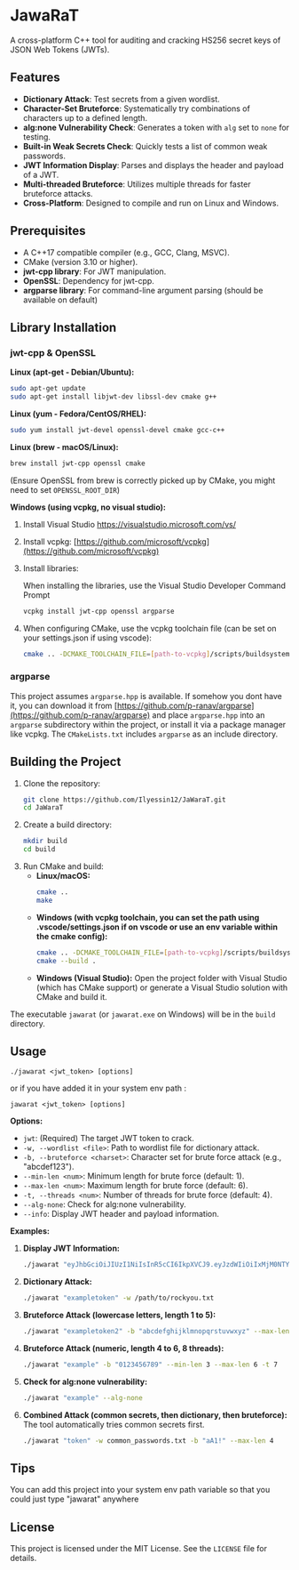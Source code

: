 # JawaRaT

A cross-platform C++ tool for auditing and cracking HS256 secret keys of JSON Web Tokens (JWTs).

## Features

*   **Dictionary Attack**: Test secrets from a given wordlist.
*   **Character-Set Bruteforce**: Systematically try combinations of characters up to a defined length.
*   **alg:none Vulnerability Check**: Generates a token with `alg` set to `none` for testing.
*   **Built-in Weak Secrets Check**: Quickly tests a list of common weak passwords.
*   **JWT Information Display**: Parses and displays the header and payload of a JWT.
*   **Multi-threaded Bruteforce**: Utilizes multiple threads for faster bruteforce attacks.
*   **Cross-Platform**: Designed to compile and run on Linux and Windows.

## Prerequisites

*   A C++17 compatible compiler (e.g., GCC, Clang, MSVC).
*   CMake (version 3.10 or higher).
*   **jwt-cpp library**: For JWT manipulation.
*   **OpenSSL**: Dependency for jwt-cpp.
*   **argparse library**: For command-line argument parsing (should be available on default)

## Library Installation

### jwt-cpp & OpenSSL

**Linux (apt-get - Debian/Ubuntu):**
```bash
sudo apt-get update
sudo apt-get install libjwt-dev libssl-dev cmake g++
```

**Linux (yum - Fedora/CentOS/RHEL):**
```bash
sudo yum install jwt-devel openssl-devel cmake gcc-c++
```

**Linux (brew - macOS/Linux):**
```bash
brew install jwt-cpp openssl cmake
```
(Ensure OpenSSL from brew is correctly picked up by CMake, you might need to set `OPENSSL_ROOT_DIR`)

**Windows (using vcpkg, no visual studio):**
1. Install Visual Studio https://visualstudio.microsoft.com/vs/
2.  Install vcpkg: [https://github.com/microsoft/vcpkg](https://github.com/microsoft/vcpkg)
3.  Install libraries:

    When installing the libraries, use the Visual Studio Developer Command Prompt

    ```bash
    vcpkg install jwt-cpp openssl argparse
    ```
4.  When configuring CMake, use the vcpkg toolchain file (can be set on your settings.json if using vscode):
    ```bash
    cmake .. -DCMAKE_TOOLCHAIN_FILE=[path-to-vcpkg]/scripts/buildsystems/vcpkg.cmake
    ```

### argparse

This project assumes `argparse.hpp` is available. If somehow you dont have it, you can download it from [https://github.com/p-ranav/argparse](https://github.com/p-ranav/argparse) and place `argparse.hpp` into an `argparse` subdirectory within the project, or install it via a package manager like vcpkg. The `CMakeLists.txt` includes `argparse` as an include directory.

## Building the Project

1.  Clone the repository:
    ```bash
    git clone https://github.com/Ilyessin12/JaWaraT.git
    cd JaWaraT
    ```
2.  Create a build directory:
    ```bash
    mkdir build
    cd build
    ```
3.  Run CMake and build:
    *   **Linux/macOS:**
        ```bash
        cmake ..
        make
        ```
    *   **Windows (with vcpkg toolchain, you can set the path using .vscode/settings.json if on vscode or use an env variable within the cmake config):**
        ```bash
        cmake .. -DCMAKE_TOOLCHAIN_FILE=[path-to-vcpkg]/scripts/buildsystems/vcpkg.cmake
        cmake --build .
        ```
    *   **Windows (Visual Studio):**
        Open the project folder with Visual Studio (which has CMake support) or generate a Visual Studio solution with CMake and build it.

The executable `jawarat` (or `jawarat.exe` on Windows) will be in the `build` directory.

## Usage

```
./jawarat <jwt_token> [options]
```

or if you have added it in your system env path :
```
jawarat <jwt_token> [options]
```

**Options:**

*   `jwt`: (Required) The target JWT token to crack.
*   `-w, --wordlist <file>`: Path to wordlist file for dictionary attack.
*   `-b, --bruteforce <charset>`: Character set for brute force attack (e.g., "abcdef123").
*   `--min-len <num>`: Minimum length for brute force (default: 1).
*   `--max-len <num>`: Maximum length for brute force (default: 6).
*   `-t, --threads <num>`: Number of threads for brute force (default: 4).
*   `--alg-none`: Check for alg:none vulnerability.
*   `--info`: Display JWT header and payload information.

**Examples:**

1.  **Display JWT Information:**
    ```bash
    ./jawarat "eyJhbGciOiJIUzI1NiIsInR5cCI6IkpXVCJ9.eyJzdWIiOiIxMjM0NTY3ODkwIiwibmFtZSI6IkpvaG4gRG9lIiwiaWF0IjoxNTE2MjM5MDIyfQ.SflKxwRJSMeKKF2QT4fwpMeJf36POk6yJV_adQssw5c" --info
    ```

2.  **Dictionary Attack:**
    ```bash
    ./jawarat "exampletoken" -w /path/to/rockyou.txt
    ```

3.  **Bruteforce Attack (lowercase letters, length 1 to 5):**
    ```bash
    ./jawarat "exampletoken2" -b "abcdefghijklmnopqrstuvwxyz" --max-len 5
    ```

4.  **Bruteforce Attack (numeric, length 4 to 6, 8 threads):**
    ```bash
    ./jawarat "example" -b "0123456789" --min-len 3 --max-len 6 -t 7
    ```

5.  **Check for alg:none vulnerability:**
    ```bash
    ./jawarat "example" --alg-none
    ```

6.  **Combined Attack (common secrets, then dictionary, then bruteforce):**
    The tool automatically tries common secrets first.
    ```bash
    ./jawarat "token" -w common_passwords.txt -b "aA1!" --max-len 4
    ```

## Tips
You can add this project into your system env path variable so that you could just type "jawarat" anywhere

## License

This project is licensed under the MIT License. See the `LICENSE` file for details.
